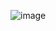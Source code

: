 ![image](https://user-images.githubusercontent.com/63544167/159033698-2d9c34bf-a27d-4f72-99e4-8bc98f816820.png)
